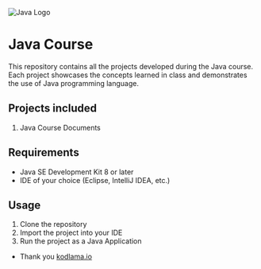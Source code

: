 ![Java Logo](javahomework/java.jpg)
# Java Course
This repository contains all the projects developed during the Java course. Each project showcases the concepts learned in class and demonstrates the use of Java programming language.

## Projects included
1. Java Course Documents

## Requirements
- Java SE Development Kit 8 or later
- IDE of your choice (Eclipse, IntelliJ IDEA, etc.)

## Usage
1. Clone the repository
2. Import the project into your IDE
3. Run the project as a Java Application

- Thank you [kodlama.io](https://www.kodlama.io/)
